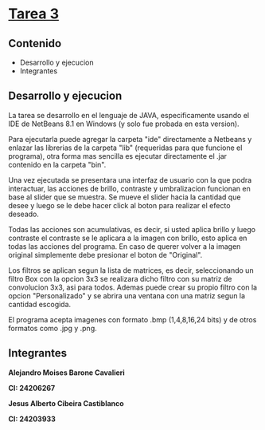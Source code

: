 # [Tarea 3](https://github.com/alejandrombc/PDI_Tarea3)

## Contenido
* Desarrollo y ejecucion
* Integrantes

## Desarrollo y ejecucion
La tarea se desarrollo en el lenguaje de JAVA, especificamente usando el IDE de NetBeans 8.1 en Windows (y solo fue probada en esta version).

Para ejecutarla puede agregar la carpeta "ide" directamente a Netbeans y enlazar las librerias de la carpeta "lib" (requeridas para que funcione el programa), otra forma mas sencilla es ejecutar directamente el .jar contenido en la carpeta "bin".

Una vez ejecutada se presentara una interfaz de usuario con la que podra interactuar, las acciones de brillo, contraste y umbralizacion funcionan en base al slider que se muestra. Se mueve el slider hacia la cantidad que desee y luego se le debe hacer click al boton para realizar el efecto deseado.

Todas las acciones son acumulativas, es decir, si usted aplica brillo y luego contraste el contraste se le aplicara a la imagen con brillo, esto aplica en todas las acciones del programa. En caso de querer volver a la imagen original simplemente debe presionar el boton de "Original". 

Los filtros se aplican segun la lista de matrices, es decir, seleccionando un filtro Box con la opcion 3x3 se realizara dicho filtro con su matriz de convolucion 3x3, asi para todos. Ademas puede crear su propio filtro con la opcion "Personalizado" y se abrira una ventana con una matriz segun la cantidad escogida.

El programa acepta imagenes con formato .bmp (1,4,8,16,24 bits) y de otros formatos como .jpg y .png.

## Integrantes

**Alejandro Moises Barone Cavalieri**

**CI: 24206267**

**Jesus Alberto Cibeira Castiblanco**

**CI: 24203933**